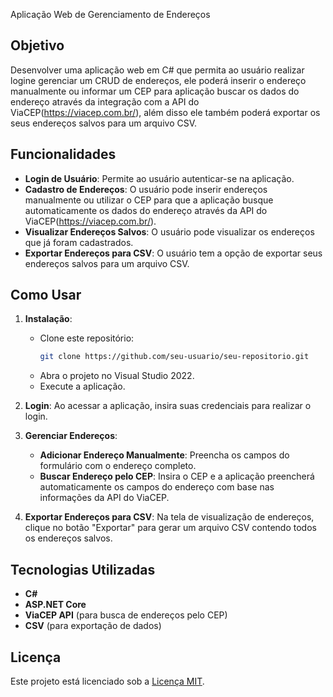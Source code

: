 Aplicação Web de Gerenciamento de Endereços

## Objetivo 
Desenvolver uma aplicação web em C# que permita ao usuário realizar logine gerenciar um CRUD de endereços, ele poderá inserir o endereço manualmente ou informar um CEP para aplicação buscar os dados do endereço através da integração com a API do ViaCEP(https://viacep.com.br/), além disso ele também poderá exportar os seus endereços salvos para um arquivo CSV.

## Funcionalidades
- **Login de Usuário**: Permite ao usuário autenticar-se na aplicação.
- **Cadastro de Endereços**: O usuário pode inserir endereços manualmente ou utilizar o CEP para que a aplicação busque automaticamente os dados do endereço através da API do ViaCEP(https://viacep.com.br/).
- **Visualizar Endereços Salvos**: O usuário pode visualizar os endereços que já foram cadastrados.
- **Exportar Endereços para CSV**: O usuário tem a opção de exportar seus endereços salvos para um arquivo CSV.

## Como Usar

1. **Instalação**: 
   - Clone este repositório:
     ```bash
     git clone https://github.com/seu-usuario/seu-repositorio.git
     ```
   - Abra o projeto no Visual Studio 2022.  
   - Execute a aplicação.

2. **Login**: Ao acessar a aplicação, insira suas credenciais para realizar o login.

3. **Gerenciar Endereços**:
   - **Adicionar Endereço Manualmente**: Preencha os campos do formulário com o endereço completo.
   - **Buscar Endereço pelo CEP**: Insira o CEP e a aplicação preencherá automaticamente os campos do endereço com base nas informações da API do ViaCEP.

4. **Exportar Endereços para CSV**: Na tela de visualização de endereços, clique no botão "Exportar" para gerar um arquivo CSV contendo todos os endereços salvos.

## Tecnologias Utilizadas

- **C#**
- **ASP.NET Core**
- **ViaCEP API** (para busca de endereços pelo CEP)
- **CSV** (para exportação de dados)


## Licença

Este projeto está licenciado sob a [Licença MIT](LICENSE).
